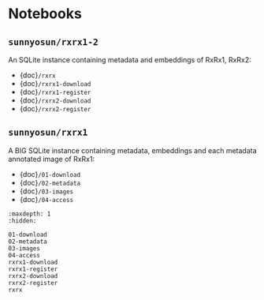 # Notebooks

## `sunnyosun/rxrx1-2`

An SQLite instance containing metadata and embeddings of RxRx1, RxRx2:

- {doc}`/rxrx`
- {doc}`/rxrx1-download`
- {doc}`/rxrx1-register`
- {doc}`/rxrx2-download`
- {doc}`/rxrx2-register`

## `sunnyosun/rxrx1`

A BIG SQLite instance containing metadata, embeddings and each metadata annotated image of RxRx1:

- {doc}`/01-download`
- {doc}`/02-metadata`
- {doc}`/03-images`
- {doc}`/04-access`

```{toctree}
:maxdepth: 1
:hidden:

01-download
02-metadata
03-images
04-access
rxrx1-download
rxrx1-register
rxrx2-download
rxrx2-register
rxrx
```
